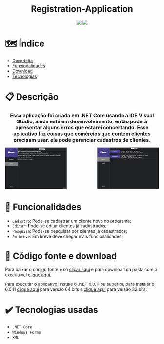 <h1 align="center"> Registration-Application </h1>
<p align="center">
<img src="http://img.shields.io/static/v1?label=license&message=AGPL-3.0&color=green&style=flat"/>
<img src="http://img.shields.io/static/v1?label=status&message=release&color=green&style=plastic"/>
</p>

# :world_map: Índice
* [Descrição](#clipboard-descrição)
* [Funcionalidades](#hammer-funcionalidades)
* [Download](#file_folder-código-fonte-e-download)
* [Tecnologias](#heavy_check_mark-tecnologias-usadas)

# :clipboard: Descrição
<div>
<h3 align="center">Essa aplicação foi criada em .NET Core usando a IDE Visual Studio, ainda está em desenvolvimento, então poderá apresentar alguns erros que estarei concertando. Esse aplicativo faz coisas que comércios que contém clientes precisam usar, ele pode gerenciar cadastros de clientes.</h5>
<img width="40%" height="35%" src="https://github.com/Darkx32/Registration-Application/blob/master/src/Images/Menu_Inicio.png"/>
<img align="right" width="40%" height="35%" src="https://github.com/Darkx32/Registration-Application/blob/master/src/Images/Menu_Contas.png"/>
</div>

# :hammer: Funcionalidades
 - `Cadastro`: Pode-se cadastrar um cliente novo no programa;
 - `Editar`: Pode-se editar clientes já cadastrados;
 - `Pesquisa`: Pode-se pesquisar por clientes já cadastrados;
 - `Em breve`: Em breve deve chegar mais funcionalidades;
 
 # :file_folder: Código fonte e download
 <div>
 <p>Para baixar o código fonte é só <a href="https://github.com/Darkx32/Registration-Application/archive/refs/heads/master.zip">clicar aqui</a> e para download da pasta com o executável <a href="https://github.com/Darkx32/Registration-Application/releases/download/0.0.1/Registration-Application.zip">clique aqui.</a></p>
 
 <p>Para executar o aplicativo, instale o .NET 6.0.11 ou superior, para instalar o 6.0.11 <a href="https://dotnet.microsoft.com/en-us/download/dotnet/thank-you/runtime-desktop-6.0.11-windows-x64-installer">clique aqui</a> para versão 64 bits e <a href="https://dotnet.microsoft.com/en-us/download/dotnet/thank-you/runtime-desktop-6.0.11-windows-x86-installer">clique aqui</a> para versão 32 bits.</p>
 </div>
 
 # :heavy_check_mark: Tecnologias usadas
 * `.NET Core`
 * `Windows Forms`
 * `XML`
